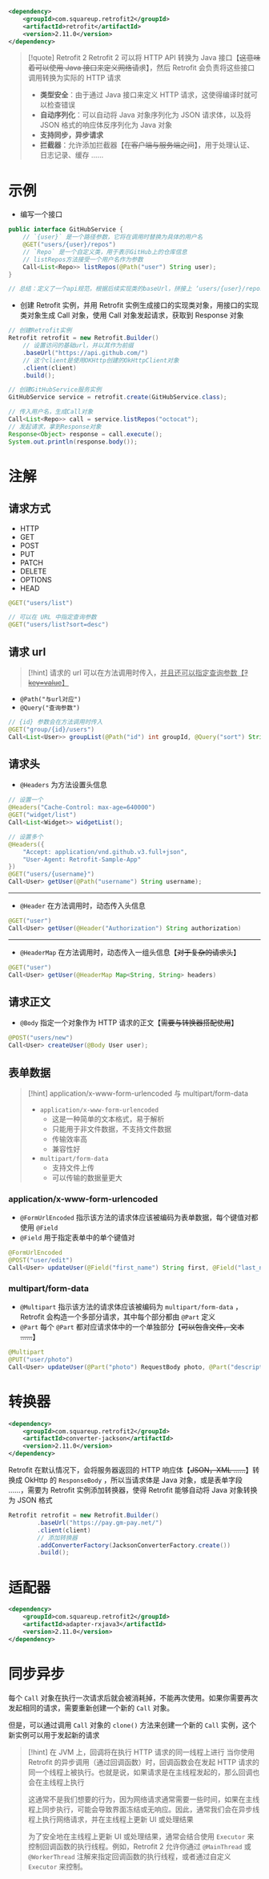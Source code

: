 ```xml
<dependency>
    <groupId>com.squareup.retrofit2</groupId>
    <artifactId>retrofit</artifactId>
    <version>2.11.0</version>
</dependency>
```

>[!quote] Retrofit 2
>Retrofit 2 可以将 HTTP API 转换为 Java 接口【~~这意味着可以使用 Java 接口来定义网络请求~~】，然后 Retrofit 会负责将这些接口调用转换为实际的 HTTP 请求
>
> - **类型安全**：由于通过 Java 接口来定义 HTTP 请求，这使得编译时就可以检查错误
> - **自动序列化**：可以自动将 Java 对象序列化为 JSON 请求体，以及将 JSON 格式的响应体反序列化为 Java 对象
> - **支持同步，异步请求**
> - **拦截器**：允许添加拦截器【~~在客户端与服务端之间~~】，用于处理认证、日志记录、缓存 ……

# 示例
- 编写一个接口
```java
public interface GitHubService {
	// `{user}` 是一个路径参数，它将在调用时替换为具体的用户名
	@GET("users/{user}/repos")
	// `Repo` 是一个自定义类，用于表示GitHub上的仓库信息
	// listRepos方法接受一个用户名作为参数
	Call<List<Repo>> listRepos(@Path("user") String user);
}

// 总结：定义了一个api规范，根据后续实现类的baseUrl，拼接上 ‘users/{user}/repos’ ，其中的 ‘{user}’ 参数在调用时传入
```

- 创建 Retrofit 实例，并用 Retrofit 实例生成接口的实现类对象，用接口的实现类对象生成 Call 对象，使用 Call 对象发起请求，获取到 Response 对象
```java
// 创建Retrofit实例
Retrofit retrofit = new Retrofit.Builder()
	// 设置访问的基础url，并以其作为前缀
    .baseUrl("https://api.github.com/")
    // 这个client是使用OKHttp创建的OkHttpClient对象
    .client(client)
    .build();

// 创建GitHubService服务实例
GitHubService service = retrofit.create(GitHubService.class);

// 传入用户名，生成Call对象
Call<List<Repo>> call = service.listRepos("octocat");
// 发起请求，拿到Response对象
Response<Object> response = call.execute();
System.out.println(response.body());
```

# 注解
## 请求方式
- HTTP
- GET
- POST
- PUT
- PATCH
- DELETE
- OPTIONS
- HEAD

```java
@GET("users/list")

// 可以在 URL 中指定查询参数
@GET("users/list?sort=desc")
```

## 请求 url
>[!hint] 请求的 url 可以在方法调用时传入，<u>并且还可以指定查询参数【~~?key=value~~】</u>

- `@Path("与url对应")`
- `@Query("查询参数")` 

```java
// {id} 参数会在方法调用时传入
@GET("group/{id}/users")
Call<List<User>> groupList(@Path("id") int groupId, @Query("sort") String sort);
```

## 请求头
- `@Headers` 为方法设置头信息

```java
// 设置一个
@Headers("Cache-Control: max-age=640000")
@GET("widget/list")
Call<List<Widget>> widgetList();

// 设置多个
@Headers({
    "Accept: application/vnd.github.v3.full+json",
    "User-Agent: Retrofit-Sample-App"
})
@GET("users/{username}")
Call<User> getUser(@Path("username") String username);
```

---

- `@Header` 在方法调用时，动态传入头信息

```java
@GET("user")
Call<User> getUser(@Header("Authorization") String authorization)
```

---

- `@HeaderMap` 在方法调用时，动态传入一组头信息【~~对于复杂的请求头~~】
```java
@GET("user")
Call<User> getUser(@HeaderMap Map<String, String> headers)
```

## 请求正文
- `@Body` 指定一个对象作为 HTTP 请求的正文【~~需要与转换器搭配使用~~】

```java
@POST("users/new")
Call<User> createUser(@Body User user);
```

## 表单数据
>[!hint] application/x-www-form-urlencoded 与 multipart/form-data
>- `application/x-www-form-urlencoded` 
>	- 这是一种简单的文本格式，易于解析
>	- 只能用于非文件数据，不支持文件数据
>	- 传输效率高
>	- 兼容性好
>- `multipart/form-data` 
>	- 支持文件上传
>	- 可以传输的数据量更大

### application/x-www-form-urlencoded
- `@FormUrlEncoded` 指示该方法的请求体应该被编码为表单数据，每个键值对都使用 `@Field`
- `@Field` 用于指定表单中的单个键值对

```java
@FormUrlEncoded
@POST("user/edit")
Call<User> updateUser(@Field("first_name") String first, @Field("last_name") String last);
```

### multipart/form-data
- `@Multipart` 指示该方法的请求体应该被编码为 `multipart/form-data` ，Retrofit 会构造一个多部分请求，其中每个部分都由 `@Part` 定义
- `@Part` 每个 `@Part` 都对应请求体中的一个单独部分【~~可以包含文件，文本 ……~~】

```java
@Multipart
@PUT("user/photo")
Call<User> updateUser(@Part("photo") RequestBody photo, @Part("description") RequestBody description);
```

# 转换器
```xml
<dependency>
    <groupId>com.squareup.retrofit2</groupId>
    <artifactId>converter-jackson</artifactId>
    <version>2.11.0</version>
</dependency>
```

Retrofit 在默认情况下，会将服务器返回的 HTTP 响应体【~~JSON，XML ……~~】转换成 OkHttp 的 `ResponseBody` ，所以当请求体是 Java 对象，或是表单字段 ……，需要为 Retrofit 实例添加转换器，使得 Retrofit 能够自动将 Java 对象转换为 JSON 格式

```java
Retrofit retrofit = new Retrofit.Builder()  
        .baseUrl("https://pay.gm-pay.net/")  
        .client(client)  
        // 添加转换器
        .addConverterFactory(JacksonConverterFactory.create())  
        .build();
```

# 适配器
```xml
<dependency>
    <groupId>com.squareup.retrofit2</groupId>
    <artifactId>adapter-rxjava3</artifactId>
    <version>2.11.0</version>
</dependency>
```

# 同步异步
每个 `Call` 对象在执行一次请求后就会被消耗掉，不能再次使用。如果你需要再次发起相同的请求，需要重新创建一个新的 `Call` 对象。

但是，可以通过调用 `Call` 对象的 `clone()` 方法来创建一个新的 `Call` 实例，这个新实例可以用于发起新的请求

>[!hint] 在 JVM 上，回调将在执行 HTTP 请求的同一线程上进行
> 当你使用 Retrofit 的异步调用（通过回调函数）时，回调函数会在发起 HTTP 请求的同一个线程上被执行。也就是说，如果请求是在主线程发起的，那么回调也会在主线程上执行
> 
> 这通常不是我们想要的行为，因为网络请求通常需要一些时间，如果在主线程上同步执行，可能会导致界面冻结或无响应。因此，通常我们会在异步线程上执行网络请求，并在主线程上更新 UI 或处理结果
> 
> 为了安全地在主线程上更新 UI 或处理结果，通常会结合使用 `Executor` 来控制回调函数的执行线程。例如，Retrofit 2 允许你通过 `@MainThread` 或 `@WorkerThread` 注解来指定回调函数的执行线程，或者通过自定义 `Executor` 来控制。
